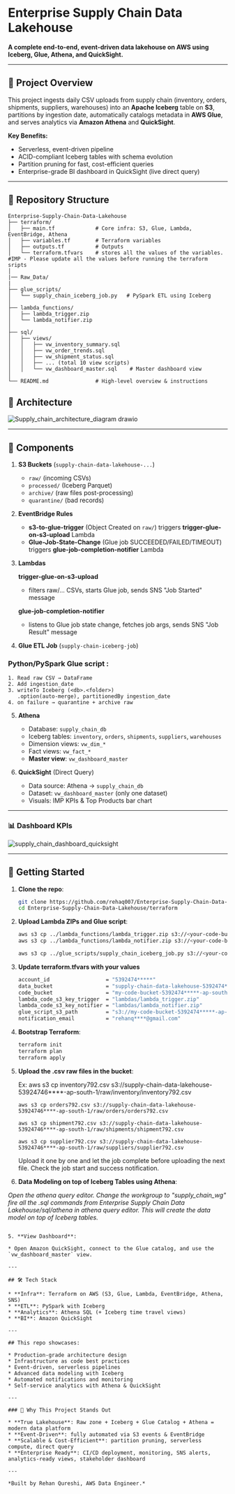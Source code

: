 # Enterprise Supply Chain Data Lakehouse

**A complete end-to-end, event-driven data lakehouse on AWS using Iceberg, Glue, Athena, and QuickSight.**

---

## 🎯 Project Overview

This project ingests daily CSV uploads from supply chain (inventory, orders, shipments, suppliers, warehouses) into an **Apache Iceberg** table on **S3**, partitions by ingestion date, automatically catalogs metadata in **AWS Glue**, and serves analytics via **Amazon Athena** and **QuickSight**.

**Key Benefits:**

* Serverless, event-driven pipeline
* ACID-compliant Iceberg tables with schema evolution
* Partition pruning for fast, cost-efficient queries
* Enterprise-grade BI dashboard in QuickSight (live direct query)

---

## 📂 Repository Structure

```
Enterprise-Supply-Chain-Data-Lakehouse
├── terraform/
│   ├── main.tf             # Core infra: S3, Glue, Lambda, EventBridge, Athena
│   ├── variables.tf        # Terraform variables
│   ├── outputs.tf          # Outputs
│   └── terraform.tfvars    # stores all the values of the variables. #IMP - Please update all the values before running the terraform sripts
│   
|── Raw_Data/
|    
├── glue_scripts/
│   └── supply_chain_iceberg_job.py   # PySpark ETL using Iceberg
│
├── lambda_functions/
│   ├── lambda_trigger.zip
│   └── lambda_notifier.zip
│
├── sql/
│   ├── views/
│   │   ├── vw_inventory_summary.sql
│   │   ├── vw_order_trends.sql
│   │   ├── vw_shipment_status.sql
│   │   ├── ... (total 10 view scripts)
│   │   └── vw_dashboard_master.sql    # Master dashboard view
│
└── README.md               # High-level overview & instructions

```

## 📐 Architecture

![Supply_chain_architecture_diagram drawio](https://github.com/user-attachments/assets/2f4c8e33-1747-4120-8963-039d0c265a7c)


---

## 🔧 Components

1. **S3 Buckets** (`supply-chain-data-lakehouse-...`)

   * `raw/` (incoming CSVs)
   * `processed/` (Iceberg Parquet)
   * `archive/` (raw files post-processing)
   * `quarantine/` (bad records)

2. **EventBridge Rules**

   * **s3-to-glue-trigger** (Object Created on `raw/`) triggers **trigger-glue-on-s3-upload** Lambda
   * **Glue-Job-State-Change** (Glue job SUCCEEDED/FAILED/TIMEOUT) triggers **glue-job-completion-notifier** Lambda

3. **Lambdas**

    **trigger-glue-on-s3-upload**

    * filters raw/... CSVs, starts Glue job, sends SNS "Job Started" message


    **glue-job-completion-notifier**

    * listens to Glue job state change, fetches job args, sends SNS "Job Result" message


4. **Glue ETL Job** (`supply-chain-iceberg-job`)


  ### Python/PySpark Glue script :
  
    1. Read raw CSV → DataFrame
    2. Add ingestion_date
    3. writeTo Iceberg (<db>.<folder>)
       .option(auto-merge), partitionedBy ingestion_date
    4. on failure → quarantine + archive raw


5. **Athena**

   * Database: `supply_chain_db`
   * Iceberg tables: `inventory`, `orders`, `shipments`, `suppliers`, `warehouses`
   * Dimension views: `vw_dim_*`
   * Fact views: `vw_fact_*`
   * **Master view**: `vw_dashboard_master`


6. **QuickSight** (Direct Query)

   * Data source: Athena → `supply_chain_db`
   * Dataset: `vw_dashboard_master` (only one dataset)
   * Visuals: IMP KPIs & Top Products bar chart

---

### 📊 Dashboard KPIs

![supply_chain_dashboard_quicksight](https://github.com/user-attachments/assets/a127d9a7-52d3-4733-baa3-d160c6f8d08f)


---


## 🚀 Getting Started

1. **Clone the repo**:

   ```bash
   git clone https://github.com/rehaq007/Enterprise-Supply-Chain-Data-Lakehouse.git
   cd Enterprise-Supply-Chain-Data-Lakehouse/terraform
   ```

2. **Upload Lambda ZIPs and Glue script**:

   ```bash
   aws s3 cp ../lambda_functions/lambda_trigger.zip s3://<your-code-bucket>/lambdas/
   aws s3 cp ../lambda_functions/lambda_notifier.zip s3://<your-code-bucket>/lambdas/

   aws s3 cp ../glue_scripts/supply_chain_iceberg_job.py s3://<your-code-bucket>/glue_scripts/supply_chain_iceberg_job.py"
   
   ```

3. **Update terraform.tfvars with your values**

   ```bash
   account_id                  = "5392474*****"
   data_bucket                 = "supply-chain-data-lakehouse-5392474*****-ap-south-1"
   code_bucket                 = "my-code-bucket-5392474*****-ap-south-1"
   lambda_code_s3_key_trigger  = "lambdas/lambda_trigger.zip"
   lambda_code_s3_key_notifier = "lambdas/lambda_notifier.zip"
   glue_script_s3_path         = "s3://my-code-bucket-5392474*****-ap-south-1/glue_scripts/supply_chain_iceberg_job.py"
   notification_email          = "rehanq****@gmail.com"
   ```

4. **Bootstrap Terraform**:

   ```bash
   terraform init
   terraform plan
   terraform apply
   ```
5. **Upload the .csv raw files in the bucket**:

   Ex: aws s3 cp inventory792.csv s3://supply-chain-data-lakehouse-53924746****-ap-south-1/raw/inventory/inventory792.csv

       aws s3 cp orders792.csv s3://supply-chain-data-lakehouse-53924746****-ap-south-1/raw/orders/orders792.csv

       aws s3 cp shipment792.csv s3://supply-chain-data-lakehouse-53924746****-ap-south-1/raw/shipments/shipment792.csv

       aws s3 cp supplier792.csv s3://supply-chain-data-lakehouse-53924746****-ap-south-1/raw/suppliers/supplier792.csv

   Upload it one by one and let the job complete before uploading the next file. Check the job start and success notification.
   
4. **Data Modeling on top of Iceberg Tables using Athena**:

*Open the athena query editor. Change the workgroup to "supply_chain_wg"*
*fire all the .sql commands from Enterprise Supply Chain Data Lakehouse/sql/athena in athena query editor. This will create the data model on top of Iceberg tables.*
 
   ```

5. **View Dashboard**:

   * Open Amazon QuickSight, connect to the Glue catalog, and use the `vw_dashboard_master` view.

---

## 🛠️ Tech Stack

* **Infra**: Terraform on AWS (S3, Glue, Lambda, EventBridge, Athena, SNS)
* **ETL**: PySpark with Iceberg
* **Analytics**: Athena SQL (+ Iceberg time travel views)
* **BI**: Amazon QuickSight

---

## This repo showcases:

* Production-grade architecture design
* Infrastructure as code best practices
* Event-driven, serverless pipelines
* Advanced data modeling with Iceberg
* Automated notifications and monitoring
* Self-service analytics with Athena & QuickSight

---

### 🔑 Why This Project Stands Out

* **True Lakehouse**: Raw zone + Iceberg + Glue Catalog + Athena = modern data platform
* **Event‑Driven**: fully automated via S3 events & EventBridge
* **Scalable & Cost‑Efficient**: partition pruning, serverless compute, direct query
* **Enterprise Ready**: CI/CD deployment, monitoring, SNS alerts, analytics-ready views, stakeholder dashboard

---

*Built by Rehan Qureshi, AWS Data Engineer.*

